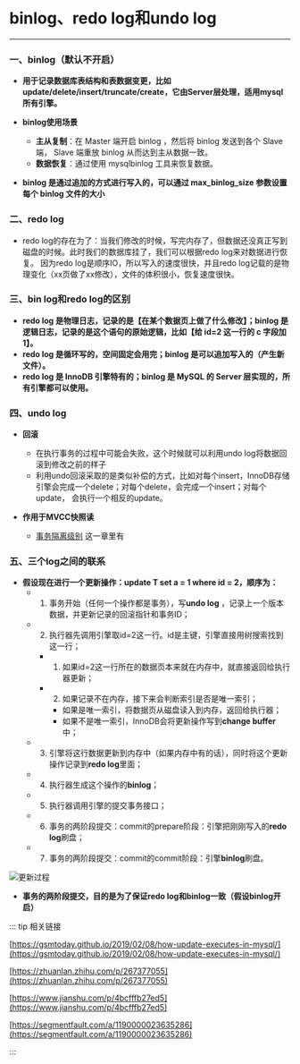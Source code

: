 # binlog、redo log和undo log
---

### 一、binlog（默认不开启）

* **用于记录数据库表结构和表数据变更，比如update/delete/insert/truncate/create，它由Server层处理，适用mysql所有引擎。**

* **binlog使用场景**
  * **主从复制**：在 Master 端开启 binlog ，然后将 binlog 发送到各个 Slave 端， Slave 端重放 binlog 从而达到主从数据一致。
  * **数据恢复**：通过使用 mysqlbinlog 工具来恢复数据。

* **binlog 是通过追加的方式进行写入的，可以通过 max_binlog_size 参数设置每个 binlog 文件的大小**
    
### 二、redo log
* redo log的存在为了：当我们修改的时候，写完内存了，但数据还没真正写到磁盘的时候。此时我们的数据库挂了，我们可以根据redo log来对数据进行恢复。
因为redo log是顺序IO，所以写入的速度很快，并且redo log记载的是物理变化（xx页做了xx修改），文件的体积很小，恢复速度很快。
    
### 三、bin log和redo log的区别
* **redo log 是物理日志，记录的是【在某个数据页上做了什么修改】；binlog 是逻辑日志，记录的是这个语句的原始逻辑，比如【给 id=2 这一行的 c 字段加 1】。**
* **redo log 是循环写的，空间固定会用完；binlog 是可以追加写入的（产生新文件）。**
* **redo log 是 InnoDB 引擎特有的；binlog 是 MySQL 的 Server 层实现的，所有引擎都可以使用。**

### 四、undo log
* **回滚**
  * 在执行事务的过程中可能会失败，这个时候就可以利用undo log将数据回滚到修改之前的样子
  * 利用undo回滚采取的是类似补偿的方式，比如对每个insert，InnoDB存储引擎会完成一个delete；对每个delete，会完成一个insert；对每个update，
会执行一个相反的update。

* **作用于MVCC快照读**
  * [事务隔离级别](/program/mysql/transaction.html) 这一章里有

### 五、三个log之间的联系
* **假设现在进行一个更新操作：update T set a = 1 where id = 2，顺序为：**
  * 1. 事务开始（任何一个操作都是事务），写**undo log** ，记录上一个版本数据，并更新记录的回滚指针和事务ID；
  * 2. 执行器先调用引擎取id=2这一行。id是主键，引擎直接用树搜索找到这一行；
    * 1. 如果id=2这一行所在的数据页本来就在内存中，就直接返回给执行器更新；
    * 2. 如果记录不在内存，接下来会判断索引是否是唯一索引；
      * 如果是唯一索引，将数据页从磁盘读入到内存，返回给执行器；
      * 如果不是唯一索引，InnoDB会将更新操作写到**change buffer**中；
  * 3. 引擎将这行数据更新到内存中（如果内存中有的话），同时将这个更新操作记录到**redo log**里面；
  * 4. 执行器生成这个操作的**binlog**；
  * 5. 执行器调用引擎的提交事务接口；
  * 6. 事务的两阶段提交：commit的prepare阶段：引擎把刚刚写入的**redo log**刷盘；
  * 7. 事务的两阶段提交：commit的commit阶段：引擎**binlog**刷盘。
 
![更新过程](https://moto-1252807079.cos.ap-shanghai.myqcloud.com/program/mysql/update_process.jpeg)
 
* **事务的两阶段提交，目的是为了保证redo log和binlog一致（假设binlog开启）**

::: tip 相关链接

[https://gsmtoday.github.io/2019/02/08/how-update-executes-in-mysql/](https://gsmtoday.github.io/2019/02/08/how-update-executes-in-mysql/)

[https://zhuanlan.zhihu.com/p/267377055](https://zhuanlan.zhihu.com/p/267377055)

[https://www.jianshu.com/p/4bcfffb27ed5](https://www.jianshu.com/p/4bcfffb27ed5)

[https://segmentfault.com/a/1190000023635286](https://segmentfault.com/a/1190000023635286)

:::